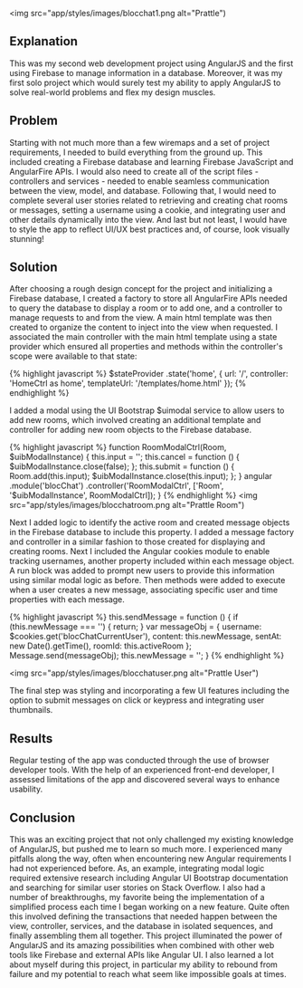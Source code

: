 <img src="app/styles/images/blocchat1.png alt="Prattle")

## Explanation

This was my second web development project using AngularJS and the first using Firebase to manage information in a database. Moreover, it was my first solo project which would surely test my ability to apply AngularJS to solve real-world problems and flex my design muscles.

## Problem

Starting with not much more than a few wiremaps and a set of project requirements, I needed to build everything from the ground up. This included creating a Firebase database and learning Firebase JavaScript and AngularFire APIs. I would also need to create all of the script files - controllers and services - needed to enable seamless communication between the view, model, and database. Following that, I would need to complete several user stories related to retrieving and creating chat rooms or messages, setting a username using a cookie, and integrating user and other details dynamically into the view. And last but not least, I would have to style the app to reflect UI/UX best practices and, of course, look visually stunning!

## Solution

After choosing a rough design concept for the project and initializing a Firebase database, I created a factory to store all AngularFire APIs needed to query the database to display a room or to add one, and a controller to manage requests to and from the view. A main html template was then created to organize the content to inject into the view when requested. I associated the main controller with the main html template using a state provider which ensured all properties and methods within the controller's scope were available to that state:

{% highlight javascript %}
$stateProvider
    .state('home', {
        url: '/',
        controller: 'HomeCtrl as home',
        templateUrl: '/templates/home.html'
        });
{% endhighlight %}

I added a modal using the UI Bootstrap $uimodal service to allow users to add new rooms, which involved creating an additional template and controller for adding new room objects to the Firebase database.

{% highlight javascript %}
function RoomModalCtrl(Room, $uibModalInstance) {
        this.input = '';
        this.cancel = function () {
            $uibModalInstance.close(false);
        };
        this.submit = function () {
            Room.add(this.input);
            $uibModalInstance.close(this.input);
        };
    }
    angular
        .module('blocChat')
        .controller('RoomModalCtrl', ['Room', '$uibModalInstance', RoomModalCtrl]);
}
{% endhighlight %}
<img src="app/styles/images/blocchatroom.png alt="Prattle Room")

Next I added logic to identify the active room and created message objects in the Firebase database to include this property. I added a message factory and controller in a similar fashion to those created for displaying and creating rooms. Next I included the Angular cookies module to enable tracking usernames, another property included within each message object. A run block was added to prompt new users to provide this information using similar modal logic as before. Then methods were added to execute when a user creates a new message, associating specific user and time properties with each message.

{% highlight javascript %}
this.sendMessage = function () {
    if (this.newMessage === '') {
        return;
    }
    var messageObj = {
        username: $cookies.get('blocChatCurrentUser'),
        content: this.newMessage,
        sentAt: new Date().getTime(),
        roomId: this.activeRoom
    };
    Message.send(messageObj);
    this.newMessage = '';
}
{% endhighlight %}

<img src="app/styles/images/blocchatuser.png alt="Prattle User")

The final step was styling and incorporating a few UI features including the option to submit messages on click or keypress and integrating user thumbnails.

## Results

Regular testing of the app was conducted through the use of browser developer tools. With the help of an experienced front-end developer, I assessed limitations of the app and discovered several ways to enhance usability.

## Conclusion

This was an exciting project that not only challenged my existing knowledge of AngularJS, but pushed me to learn so much more. I experienced many pitfalls along the way, often when encountering new Angular requirements I had not experienced before. As, an example, integrating modal logic required extensive research including Angular UI Bootstrap documentation and searching for similar user stories on Stack Overflow. I also had a number of breakthroughs, my favorite being the implementation of a  simplified process each time I began working on a new feature. Quite often this involved defining the transactions that needed happen between the view, controller, services, and the database in isolated sequences, and finally assembling them all together. This project illuminated the power of AngularJS and its amazing possibilities when combined with other web tools like Firebase and external APIs like Angular UI. I also learned a lot about myself during this project, in particular my ability to rebound from failure and my potential to reach what seem like impossible goals at times.

